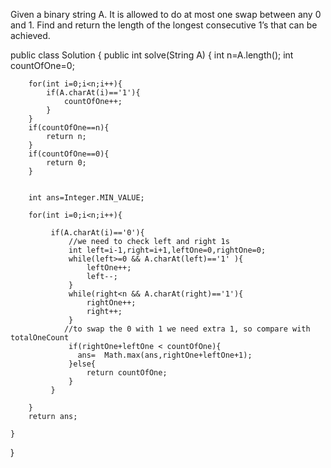 Given a binary string A. It is allowed to do at most one swap between any 0 and 1. Find and return the length of the longest consecutive 1’s that can be achieved.


public class Solution {
    public int solve(String A) {
        int n=A.length();
        int countOfOne=0;

        for(int i=0;i<n;i++){
            if(A.charAt(i)=='1'){
                countOfOne++;
            }
        }
        if(countOfOne==n){
            return n;
        }
        if(countOfOne==0){
            return 0;
        }

        
        int ans=Integer.MIN_VALUE;

        for(int i=0;i<n;i++){
         
             if(A.charAt(i)=='0'){
                 //we need to check left and right 1s
                 int left=i-1,right=i+1,leftOne=0,rightOne=0;
                 while(left>=0 && A.charAt(left)=='1' ){
                     leftOne++;
                     left--;
                 }
                 while(right<n && A.charAt(right)=='1'){
                     rightOne++;
                     right++;
                 }
                //to swap the 0 with 1 we need extra 1, so compare with totalOneCount
                 if(rightOne+leftOne < countOfOne){
                   ans=  Math.max(ans,rightOne+leftOne+1);
                 }else{
                     return countOfOne;
                 }
             }
          
        }
        return ans;

    }
       
}

